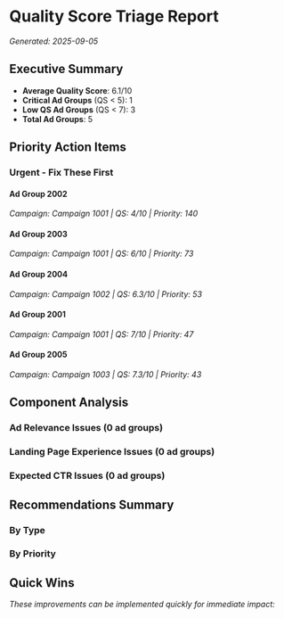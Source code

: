 # Quality Score Triage Report
*Generated: 2025-09-05*

## Executive Summary

- **Average Quality Score**: 6.1/10
- **Critical Ad Groups** (QS < 5): 1
- **Low QS Ad Groups** (QS < 7): 3
- **Total Ad Groups**: 5

## Priority Action Items

### Urgent - Fix These First

#### Ad Group 2002
*Campaign: Campaign 1001 | QS: 4/10 | Priority: 140*

#### Ad Group 2003
*Campaign: Campaign 1001 | QS: 6/10 | Priority: 73*

#### Ad Group 2004
*Campaign: Campaign 1002 | QS: 6.3/10 | Priority: 53*

#### Ad Group 2001
*Campaign: Campaign 1001 | QS: 7/10 | Priority: 47*

#### Ad Group 2005
*Campaign: Campaign 1003 | QS: 7.3/10 | Priority: 43*

## Component Analysis

### Ad Relevance Issues (0 ad groups)

### Landing Page Experience Issues (0 ad groups)

### Expected CTR Issues (0 ad groups)

## Recommendations Summary

### By Type

### By Priority

## Quick Wins

*These improvements can be implemented quickly for immediate impact:*
